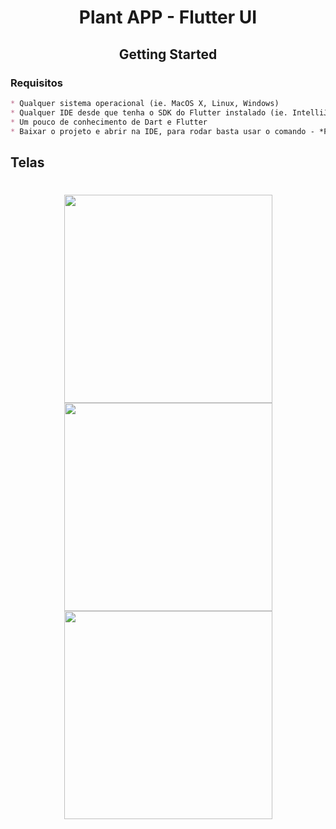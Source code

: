 

<h1 align= "center"> Plant APP - Flutter UI</h1>
<p align= "Center">
 
 </p>

<h2 align= "center">Getting Started</h2>



### Requisitos

```markdown
* Qualquer sistema operacional (ie. MacOS X, Linux, Windows)
* Qualquer IDE desde que tenha o SDK do Flutter instalado (ie. IntelliJ, Android Studio, VSCode etc)
* Um pouco de conhecimento de Dart e Flutter
* Baixar o projeto e abrir na IDE, para rodar basta usar o comando - *Flutter Run*
```

## **Telas**

#


<p align="center">
<img src="https://user-images.githubusercontent.com/88169337/171186698-b2ea2735-6e73-43bd-926a-07881d3690eb.png" width="333">
<img src="https://user-images.githubusercontent.com/88169337/171186714-4bea94d1-12f5-42b9-bb03-704aee89a54e.png" width="333">
<img src="https://user-images.githubusercontent.com/88169337/171185471-04509de6-1e4b-4cfc-af15-5972da6b78c3.png" width="333">
</p>






